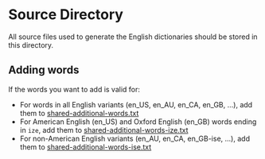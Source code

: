 # Source Directory

All source files used to generate the English dictionaries should be stored in this directory.

## Adding words

If the words you want to add is valid for:

- For words in all English variants (en_US, en_AU, en_CA, en_GB, ...),
  add them to [shared-additional-words.txt](https://github.com/streetsidesoftware/cspell-dicts/blob/main/dictionaries/en_shared/src/shared-additional-words.txt)
- For American English (en_US) and Oxford English (en_GB) words ending in `ize`,
  add them to [shared-additional-words-ize.txt](https://github.com/streetsidesoftware/cspell-dicts/blob/main/dictionaries/en_shared/src/shared-additional-words-ize.txt)
- For non-American English variants (en_AU, en_CA, en_GB-ise, ...),
  add them to [shared-additional-words-ise.txt](https://github.com/streetsidesoftware/cspell-dicts/blob/main/dictionaries/en_shared/src/shared-additional-words-ise.txt)
